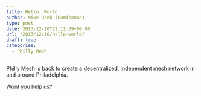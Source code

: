 ```yaml
---
title: Hello, World
author: Mike Dank (Famicoman)
type: post
date: 2013-12-10T22:11:39+00:00
url: /2013/12/10/hello-world/
draft: true
categories:
  - Philly Mesh
---
```

Philly Mesh is back to create a decentralized, independent mesh network in and around Philadelphia.

Wont you help us?
